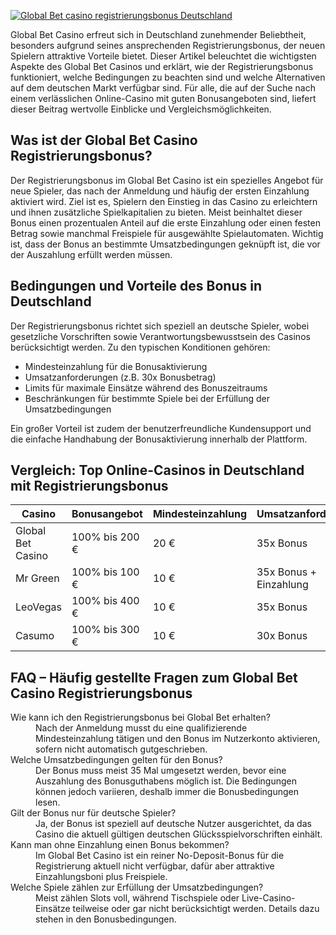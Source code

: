 [![Global Bet casino registrierungsbonus Deutschland](https://123-caf.pages.dev/gitsignup.png)](https://vrmoo.ru/Bt82HjjY)

<p>Global Bet Casino erfreut sich in Deutschland zunehmender Beliebtheit, besonders aufgrund seines ansprechenden Registrierungsbonus, der neuen Spielern attraktive Vorteile bietet. Dieser Artikel beleuchtet die wichtigsten Aspekte des Global Bet Casinos und erklärt, wie der Registrierungsbonus funktioniert, welche Bedingungen zu beachten sind und welche Alternativen auf dem deutschen Markt verfügbar sind. Für alle, die auf der Suche nach einem verlässlichen Online-Casino mit guten Bonusangeboten sind, liefert dieser Beitrag wertvolle Einblicke und Vergleichsmöglichkeiten.</p>  <h2>Was ist der Global Bet Casino Registrierungsbonus?</h2> <p>Der Registrierungsbonus im Global Bet Casino ist ein spezielles Angebot für neue Spieler, das nach der Anmeldung und häufig der ersten Einzahlung aktiviert wird. Ziel ist es, Spielern den Einstieg in das Casino zu erleichtern und ihnen zusätzliche Spielkapitalien zu bieten. Meist beinhaltet dieser Bonus einen prozentualen Anteil auf die erste Einzahlung oder einen festen Betrag sowie manchmal Freispiele für ausgewählte Spielautomaten. Wichtig ist, dass der Bonus an bestimmte Umsatzbedingungen geknüpft ist, die vor der Auszahlung erfüllt werden müssen.</p>  <h2>Bedingungen und Vorteile des Bonus in Deutschland</h2> <p>Der Registrierungsbonus richtet sich speziell an deutsche Spieler, wobei gesetzliche Vorschriften sowie Verantwortungsbewusstsein des Casinos berücksichtigt werden. Zu den typischen Konditionen gehören:</p> <ul>   <li>Mindesteinzahlung für die Bonusaktivierung</li>   <li>Umsatzanforderungen (z.B. 30x Bonusbetrag)</li>   <li>Limits für maximale Einsätze während des Bonuszeitraums</li>   <li>Beschränkungen für bestimmte Spiele bei der Erfüllung der Umsatzbedingungen</li> </ul> <p>Ein großer Vorteil ist zudem der benutzerfreundliche Kundensupport und die einfache Handhabung der Bonusaktivierung innerhalb der Plattform.</p>  <h2>Vergleich: Top Online-Casinos in Deutschland mit Registrierungsbonus</h2> <table>   <thead>     <tr>       <th>Casino</th>       <th>Bonusangebot</th>       <th>Mindesteinzahlung</th>       <th>Umsatzanforderung</th>       <th>Freispiele</th>     </tr>   </thead>   <tbody>     <tr>       <td>Global Bet Casino</td>       <td>100% bis 200 €</td>       <td>20 €</td>       <td>35x Bonus</td>       <td>50 Freispiele</td>     </tr>     <tr>       <td>Mr Green</td>       <td>100% bis 100 €</td>       <td>10 €</td>       <td>35x Bonus + Einzahlung</td>       <td>25 Freispiele</td>     </tr>     <tr>       <td>LeoVegas</td>       <td>100% bis 400 €</td>       <td>10 €</td>       <td>35x Bonus</td>       <td>20 Freispiele</td>     </tr>     <tr>       <td>Casumo</td>       <td>100% bis 300 €</td>       <td>10 €</td>       <td>30x Bonus</td>       <td>30 Freispiele</td>     </tr>   </tbody> </table>  <h2>FAQ – Häufig gestellte Fragen zum Global Bet Casino Registrierungsbonus</h2> <dl>   <dt>Wie kann ich den Registrierungsbonus bei Global Bet erhalten?</dt>   <dd>Nach der Anmeldung musst du eine qualifizierende Mindesteinzahlung tätigen und den Bonus im Nutzerkonto aktivieren, sofern nicht automatisch gutgeschrieben.</dd>      <dt>Welche Umsatzbedingungen gelten für den Bonus?</dt>   <dd>Der Bonus muss meist 35 Mal umgesetzt werden, bevor eine Auszahlung des Bonusguthabens möglich ist. Die Bedingungen können jedoch variieren, deshalb immer die Bonusbedingungen lesen.</dd>      <dt>Gilt der Bonus nur für deutsche Spieler?</dt>   <dd>Ja, der Bonus ist speziell auf deutsche Nutzer ausgerichtet, da das Casino die aktuell gültigen deutschen Glücksspielvorschriften einhält.</dd>      <dt>Kann man ohne Einzahlung einen Bonus bekommen?</dt>   <dd>Im Global Bet Casino ist ein reiner No-Deposit-Bonus für die Registrierung aktuell nicht verfügbar, dafür aber attraktive Einzahlungsboni plus Freispiele.</dd>      <dt>Welche Spiele zählen zur Erfüllung der Umsatzbedingungen?</dt>   <dd>Meist zählen Slots voll, während Tischspiele oder Live-Casino-Einsätze teilweise oder gar nicht berücksichtigt werden. Details dazu stehen in den Bonusbedingungen.</dd> </dl>